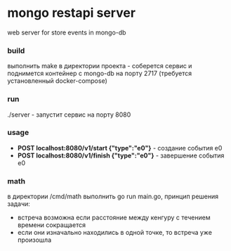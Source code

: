 # mongo restapi server
web server for store events in mongo-db

### build
выполнить make в директории проекта - соберется сервис и поднимется контейнер с mongo-db на порту 2717
(требуется установленный docker-compose)

### run
./server - запустит сервис на порту 8080

### usage
* **POST localhost:8080/v1/start {"type":"e0"}** - создание события e0
* **POST localhost:8080/v1/finish {"type":"e0"}** - завершение события e0

### math
в директории /cmd/math выполнить go run main.go, принцип решения задачи:
- встреча возможна если расстояние между кенгуру с течением времени сокращается
- если они изначально находились в одной точке, то встреча уже произошла

